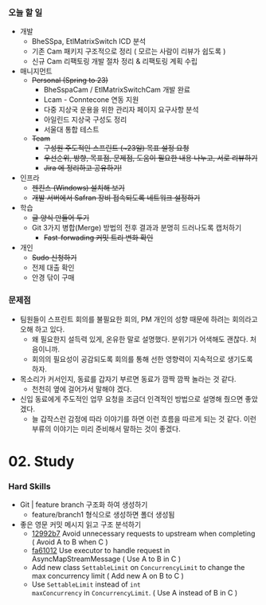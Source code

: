### 오늘 할 일

- 개발
    - BheSSpa, EtlMatrixSwitch ICD 분석
    - 기존 Cam 패키지 구조적으로 정리 ( 모르는 사람이 리뷰가 쉽도록 )
    - 신규 Cam 리팩토링 개발 절차 정리 & 리팩토링 계획 수립
- 매니지먼트
    - ~~Personal (Spring to 23)~~
        - BheSspaCam / EtlMatrixSwitchCam 개발 완료
        - Lcam - Conntecone 연동 지원
        - 다중 지상국 운용을 위한 관리자 페이지 요구사항 분석
        - 아일린드 지상국 구성도 정리
        - 서울대 통합 테스트
    - ~~Team~~
        - ~~구성원 주도적인 스프린트 (~23일) 목표 설정 요청~~
        - ~~우선순위, 방향, 목표점, 문제점, 도움이 필요한 내용 나누고, 서로 리뷰하기~~
        - ~~Jira 에 정리하고 공유하기!~~
- 인프라
    - ~~젠킨스 (Windows) 설치해 보기~~
    - ~~개발 서버에서 Safran 장비 접속되도록 네트워크 설정하기~~
- 학습
    - ~~글 양식 만들어 두기~~
    - Git 3가지 병합(Merge) 방법의 전후 결과과 분명히 드러나도록 캡처하기
        - ~~Fast-forwading 커밋 트리 변화 확인~~
- 개인
    - ~~Sudo 신청하기~~
    - 전제 대출 확인
    - 안경 닦이 구매

### 문제점

- 팀원들이 스프린트 회의를 불필요한 회의, PM 개인의 성향 때문에 하려는 회의라고 오해 하고 있다.
    - 왜 필요한지 설득력 있게, 온유한 말로 설명했다. 분위기가 어색해도 괜찮다. 처음이니까.
    - 회의의 필요성이 공감되도록 회의를 통해 선한 영향력이 지속적으로 생기도록 하자.
- 목소리가 커서인지, 동료를 갑자기 부르면 동료가 깜짝 깜짝 놀라는 것 같다.
    - 천천히 옆에 걸어가서 말해야 겠다.
- 신입 동료에게 주도적인 업무 요청을 조금더 인격적인 방법으로 설명해 줬으면 좋았겠다.
    - 늘 갑작스런 감정에 따라 이야기를 하면 이런 흐름을 따르게 되는 것 같다. 이런 부류의 이야기는 미리 준비해서 말하는 것이 좋겠다.

# 02. Study

### Hard Skills

- Git | feature branch 구조화 하여 생성하기
    - feature/branch1 형식으로 생성하면 폴더 생성됨
- 좋은 영문 커밋 메시지 읽고 구조 분석하기
    - [12992b7](https://github.com/line/armeria/commit/12992b786297bac73162ecb9dd89d4c0735f816a) Avoid unnecessary requests to upstream when completing ( Avoid A to B when C )
    - [fa61012](https://github.com/line/armeria/commit/fa61012c33cb3125acb98382a13786dba5599b41) Use executor to handle request in AsyncMapStreamMessage ( Use A to B in C )
    - Add new class `SettableLimit` on `ConcurrencyLimit` to change the max concurrency limit ( Add new A on B to C )
    - Use `SettableLimit` instead of `int maxConcurrency` in `ConcurrencyLimit`. ( Use A instead of B in C )
